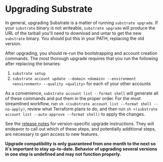 # Upgrading Substrate

In general, upgrading Substrate is a matter of running `substrate upgrade`. If your `substrate` binary is not writeable, `substrate upgrade` will produce the URL of the tarball you'll need to download and untar to get the new `substrate` binary. You should put this in your PATH, replacing the old version.

After upgrading, you should re-run the bootstrapping and account creation commands. The most thorough upgrade requires that you run the following after replacing the binaries:

1. `substrate setup`
2. `substrate account update --domain <domain> --environment <environment> --quality <quality>` for each of your other accounts

As a convenience, `substrate account list --format shell` will generate all of these commands and put them in the proper order. For the most streamlined workflow, run `sh <(substrate account list --format shell --no-apply)`, review what Terraform plans to do, and then run `sh <(substrate account list --auto-approve --format shell)` to apply the changes.

See the [release notes](../releases.md) for version-specific upgrade instructions. They will endeavor to call out which of these steps, and potentially additional steps, are necessary to gain access to new features.

**Upgrade compatibility is only guaranteed from one month to the next so it's important to stay up-to-date. Behavior of upgrading several versions in one step is undefined and may not function properly.**
